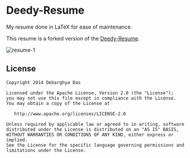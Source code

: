 Deedy-Resume
=========================

My resume done in LaTeX for ease of maintenance. 

This resume is a forked version of the [Deedy-Resume](https://github.com/deedy/Deedy-Resume).

![resume-1](https://user-images.githubusercontent.com/24536303/35491351-e51e34d4-045a-11e8-9da0-199ca0eb1d6a.png)

## License
    Copyright 2014 Debarghya Das

    Licensed under the Apache License, Version 2.0 (the "License");
    you may not use this file except in compliance with the License.
    You may obtain a copy of the License at

       http://www.apache.org/licenses/LICENSE-2.0

    Unless required by applicable law or agreed to in writing, software
    distributed under the License is distributed on an "AS IS" BASIS,
    WITHOUT WARRANTIES OR CONDITIONS OF ANY KIND, either express or implied.
    See the License for the specific language governing permissions and
    limitations under the License.
